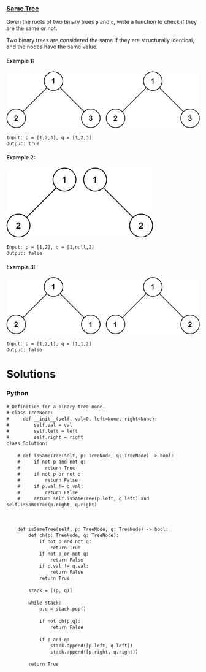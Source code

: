 ### [Same Tree](https://leetcode.com/problems/same-tree/) <br>

Given the roots of two binary trees `p` and `q`, write a function to check if they are the same or not.

Two binary trees are considered the same if they are structurally identical, and the nodes have the same value.




#### Example 1:
<img src="../../../../images/100ex1.jpg">

```
Input: p = [1,2,3], q = [1,2,3]
Output: true

```

#### Example 2:
<img src="../../../../images/100ex2.jpg">

```
Input: p = [1,2], q = [1,null,2]
Output: false

```


#### Example 3:
<img src="../../../../images/100ex3.jpg">

```
Input: p = [1,2,1], q = [1,1,2]
Output: false

```


# Solutions

### Python
```
# Definition for a binary tree node.
# class TreeNode:
#     def __init__(self, val=0, left=None, right=None):
#         self.val = val
#         self.left = left
#         self.right = right
class Solution:
    
    # def isSameTree(self, p: TreeNode, q: TreeNode) -> bool:
    #     if not p and not q:
    #         return True
    #     if not p or not q:
    #         return False
    #     if p.val != q.val:
    #         return False
    #     return self.isSameTree(p.left, q.left) and self.isSameTree(p.right, q.right)
        
        
        
    def isSameTree(self, p: TreeNode, q: TreeNode) -> bool:
        def ch(p: TreeNode, q: TreeNode):
            if not p and not q:
                return True
            if not p or not q:
                return False
            if p.val != q.val:
                return False
            return True
        
        stack = [(p, q)]
        
        while stack:
            p,q = stack.pop()
            
            if not ch(p,q):
                return False
            
            if p and q:
                stack.append([p.left, q.left])
                stack.append([p.right, q.right])
                
        return True

```
